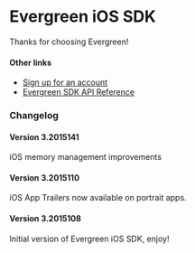 Evergreen iOS SDK
================

Thanks for choosing Evergreen!

#### Other links

- [Sign up for an account](https://merchant.trialpay.com/register/?t=mb)
- [Evergreen SDK API Reference](http://help.trialpay.com/docs3/iOS/index.html)

### Changelog

#### Version 3.2015141

iOS memory management improvements

#### Version 3.2015110

iOS App Trailers now available on portrait apps.

#### Version 3.2015108

Initial version of Evergreen iOS SDK, enjoy!

